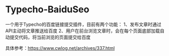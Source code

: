 # Typecho-BaiduSeo

一个用于Typecho的百度链接提交插件，目前有两个功能：
1、发布文章时通过API主动将文章推送给百度
2、用户在前台浏览文章时，会在每个页面底部加载自动提交代码，将当前浏览的页面提交给百度

具体参考：https://www.cwlog.net/archives/337.html

